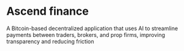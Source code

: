 # Ascend finance
A Bitcoin-based decentralized application that uses AI to streamline payments between traders, brokers, and prop firms, improving transparency and reducing friction
